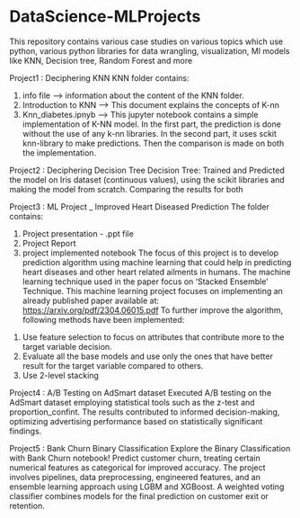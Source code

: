 # DataScience-MLProjects
This repository contains various case studies on various topics which use python, various python libraries for data wrangling, visualization, Ml models like KNN, Decision tree, Random Forest and more

Project1 : Deciphering KNN
KNN folder contains:
1) info file --> information about the content of the KNN folder.
2) Introduction to KNN --> This document explains the concepts of K-nn
3) Knn_diabetes.ipnyb --> This jupyter notebook contains a simple implementation of K-NN model. In the first part, the prediction is done without the use of any k-nn libraries. In the second part, it uses sckit knn-library to make predictions. Then the comparison is made on both the implementation.

Project2 : Deciphering Decision Tree
Decision Tree: Trained and Predicted the model on Iris dataset (continuous values), using the scikit libraries and making the model from scratch. Comparing the results for both

Project3 : ML Project _ Improved Heart Diseased Prediction
The folder contains:
1) Project presentation - .ppt file
2) Project Report
3) project implemented notebook 
The focus of this project is to develop prediction algorithm using machine learning that could help in predicting heart diseases and other heart related ailments in humans. The machine learning technique used in the paper focus on ‘Stacked Ensemble’ Technique. 
This machine learning project focuses on implementing an already published paper available at: https://arxiv.org/pdf/2304.06015.pdf
To further improve the algorithm, following methods have been implemented:
  1. Use feature selection to focus on attributes that contribute more to the target variable decision.
  2. Evaluate all the base models and use only the ones that have better result for the target variable compared to others.
  3. Use 2-level stacking
     
Project4 : A/B Testing on AdSmart dataset
Executed A/B testing on the AdSmart dataset employing statistical tools such as the z-test and proportion_confint. The results contributed to informed decision-making, optimizing advertising performance based on statistically significant findings.

Project5 : Bank Churn Binary Classification
Explore the Binary Classification with Bank Churn notebook! Predict customer churn, treating certain numerical features as categorical for improved accuracy. The project involves pipelines, data preprocessing, engineered features, and an ensemble learning approach using LGBM and XGBoost. A weighted voting classifier combines models for the final prediction on customer exit or retention.
